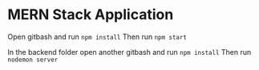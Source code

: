 # MERN Stack Application
Open gitbash and run `npm install`
Then run `npm start`

In the backend folder open another gitbash and run `npm install`
Then  run `nodemon server`
